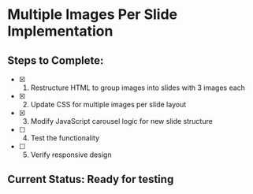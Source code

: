 # Multiple Images Per Slide Implementation

## Steps to Complete:
- [x] 1. Restructure HTML to group images into slides with 3 images each
- [x] 2. Update CSS for multiple images per slide layout
- [x] 3. Modify JavaScript carousel logic for new slide structure
- [ ] 4. Test the functionality
- [ ] 5. Verify responsive design

## Current Status: Ready for testing
